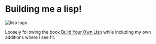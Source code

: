 <h1>Building me a lisp!</h1>

![lisp logo](https://upload.wikimedia.org/wikipedia/commons/thumb/4/48/Lisp_logo.svg/220px-Lisp_logo.svg.png)

Loosely following the book [Build Your Own Lisp](http://www.buildyourownlisp.com/) while including my own additions where I see fit.
